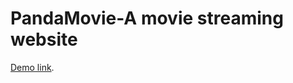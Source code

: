 

# PandaMovie-A movie streaming website


[Demo link](https://firstwebhellloworld.000webhostapp.com).

